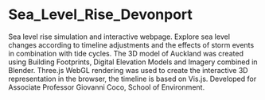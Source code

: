 # Sea_Level_Rise_Devonport

Sea level rise simulation and interactive webpage. Explore sea level changes according to timeline adjustments and the effects of storm events in combination with tide cycles. The 3D model of Auckland was created using Building Footprints, Digital Elevation Models and Imagery combined in Blender. Three.js WebGL rendering was used to create the interactive 3D representation in the browser, the timeline is based on Vis.js. Developed for Associate Professor Giovanni Coco, School of Environment.
